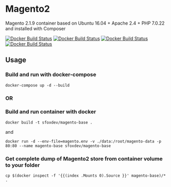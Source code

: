 # Magento2

Magento 2.1.9 container based on Ubuntu 16.04 + Apache 2.4 + PHP 7.0.22 and installed with Composer

[![Docker Build Status](https://img.shields.io/docker/build/sfoxdev/magento-base.svg?style=flat-square)]()
[![Docker Build Status](https://img.shields.io/docker/automated/sfoxdev/magento-base.svg?style=flat-square)]()
[![Docker Build Status](https://img.shields.io/docker/pulls/sfoxdev/magento-base.svg?style=flat-square)]()
[![Docker Build Status](https://img.shields.io/docker/stars/sfoxdev/magento-base.svg?style=flat-square)]()

## Usage

### Build and run with docker-compose
```
docker-compose up -d --build
```
### OR

### Build and run container with docker

```
docker build -t sfoxdev/magento-base .
```
and
```
docker run -d --env-file=magento.env -v ./data:/root/magento-data -p 80:80 --name magento-base sfoxdev/magento-base
```

### Get complete dump of Magento2 store from container volume to your folder

```
cp $(docker inspect -f '{{(index .Mounts 0).Source }}' magento-base)/* .
```
